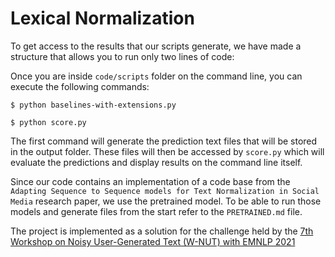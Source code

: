 # Lexical Normalization

To get access to the results that our scripts generate, we have made a structure that allows you to run only two lines of code:

Once you are inside `code/scripts` folder on the command line, you can execute the following commands:

```
$ python baselines-with-extensions.py
```
```
$ python score.py
```


The first command will generate the prediction text files that will be stored in the output folder. These files will then be accessed by `score.py` which will evaluate the predictions and display results on the command line itself.

Since our code contains an implementation of a code base from the `Adapting Sequence to Sequence models for Text Normalization in Social Media` research paper, we use the pretrained model. To be able to run those models and generate files from the start refer to the `PRETRAINED.md` file.

The project is implemented as a solution for the challenge held by the [7th Workshop on Noisy User-Generated Text (W-NUT) with EMNLP 2021](https://noisy-text.github.io/2021/multi-lexnorm.html)
